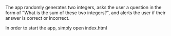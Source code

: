 The app randomly generates two integers, asks the user a question in the form of "What is the sum of these two integers?", 
and alerts the user if their answer is correct or incorrect.

In order to start the app, simply open index.html